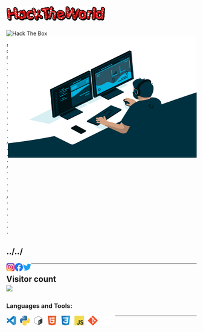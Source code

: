 ## <img height="40" src="/icons/hacktheworld.gif"/>
<img src="http://www.hackthebox.eu/badge/image/677144" alt="Hack The Box">

<img align="right" alt="GIF" src="/icons/code.gif?raw=true" width="500" height="320" />

```
root@bughunt3r:~# cat about.txt
--- .--. .. -. .. --- -. ... / .- .-. . / -- -.-- / --- .-- -.
```



## ../../
<a href="https://www.instagram.com/akr3ch">
  <img align="left" alt="akrech's Instagram" width="22px" src="/icons/instagram.png" />
</a>
<a href="https://facebook.com/akr3ch">
  <img align="left" alt="akrech's facebook" width="22px" src="/icons/facebook.svg" />
</a>
<a href="https://twitter.com/akr3ch">
  <img align="left" alt="akrecH | Twitter" width="22px" src="/icons/twitter.svg" />
</a>

--------------------------
<p align="left"> 
  <h2>Visitor count<br>
  <img src="https://profile-counter.glitch.me/akr3ch/count.svg" />
</p>

### Languages and Tools:

<img align="left" alt="Visual Studio Code" width="26px" src="/icons/vs-code.svg" style="padding-right:10px;" />
<img align="left" alt="Python" width="26px" src="/icons/python.png" style="padding-right:10px;" />
<img align="left" alt="Bash" width="26px" src="/icons/shell.png" style="padding-right:10px;" />
<img align="left" alt="HTML5" width="26px" src="/icons/html5.svg" style="padding-right:10px;" />
<img align="left" alt="CSS3" width="26px" src="/icons/css3.svg" style="padding-right:10px;" />
<img align="left" alt="JavaScript" width="26px" src="/icons/js.svg" style="padding-right:10px;" />
<img align="left" alt="Git" width="26px" src="/icons/git.svg" style="padding-right:10px;" />
<img align="left" alt="GitHub" width="26px" src="/icons/github.png" style="padding-right:10px;" />


---------------



